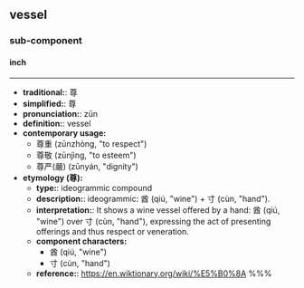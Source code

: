 ## vessel
### sub-component
#### inch
---
- **traditional:**: 尊
- **simplified:**: 尊
- **pronunciation:**: zūn
- **definition:**: vessel
- **contemporary usage:**
  - 尊重 (zūnzhòng, "to respect")
  - 尊敬 (zūnjìng, "to esteem")
  - 尊严(嚴) (zūnyán, "dignity")
- **etymology (尊):**
  - **type:**: ideogrammic compound
  - **description:**: ideogrammic: 酋 (qiú, "wine") + 寸 (cùn, "hand").
  - **interpretation:**: It shows a wine vessel offered by a hand: 酋 (qiú, "wine") over 寸 (cùn, "hand"), expressing the act of presenting offerings and thus respect or veneration.
  - **component characters:**
    - 酋 (qiú, "wine")
    - 寸 (cùn, "hand")
  - **reference:**: https://en.wiktionary.org/wiki/%E5%B0%8A
%%%